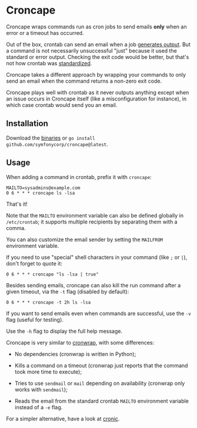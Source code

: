 Croncape
========

Croncape wraps commands run as cron jobs to send emails **only** when an error
or a timeout has occurred.

Out of the box, crontab can send an email when a job [generates output][5]. But
a command is not necessarily unsuccessful "just" because it used the standard
or error output. Checking the exit code would be better, but that's not how
crontab was [standardized][1].

Croncape takes a different approach by wrapping your commands to only send an
email when the command returns a non-zero exit code.

Croncape plays well with crontab as it never outputs anything except when an
issue occurs in Croncape itself (like a misconfiguration for instance), in
which case crontab would send you an email.

Installation
------------

Download the [binaries][4] or `go install github.com/symfonycorp/croncape@latest`.

Usage
-----

When adding a command in crontab, prefix it with `croncape`:

    MAILTO=sysadmins@example.com
    0 6 * * * croncape ls -lsa

That's it!

Note that the `MAILTO` environment variable can also be defined globally in
`/etc/crontab`; it supports multiple recipients by separating them with a comma.

You can also customize the email sender by setting the `MAILFROM` environment
variable.

If you need to use "special" shell characters in your command (like `;` or `|`),
don't forget to quote it:

    0 6 * * * croncape "ls -lsa | true"

Besides sending emails, croncape can also kill the run command after a given
timeout, via the `-t` flag (disabled by default):

    0 6 * * * croncape -t 2h ls -lsa

If you want to send emails even when commands are successful, use the `-v` flag
(useful for testing).

Use the `-h` flag to display the full help message.

Croncape is very similar to [cronwrap][2], with some differences:

 * No dependencies (cronwrap is written in Python);

 * Kills a command on a timeout (cronwrap just reports that the command took
   more time to execute);

 * Tries to use `sendmail` or `mail` depending on availability (cronwrap only
   works with `sendmail`);

 * Reads the email from the standard crontab `MAILTO` environment variable
   instead of a `-e` flag.

For a simpler alternative, have a look at [cronic][3].

[1]: http://pubs.opengroup.org/onlinepubs/9699919799/utilities/crontab.html
[2]: https://pypi.python.org/pypi/cronwrap/1.4
[3]: http://habilis.net/cronic/
[4]: https://github.com/symfonycorp/croncape/releases
[5]: https://xkcd.com/1728/
